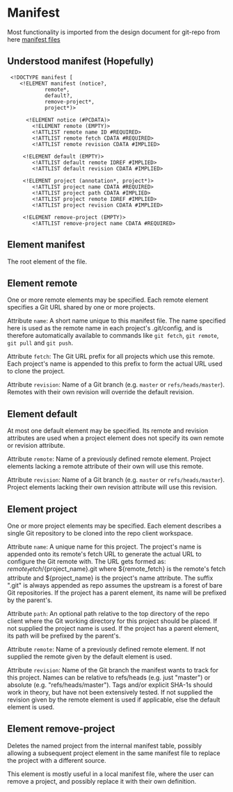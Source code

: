 # Manifest

Most functionality is imported from the design document for git-repo from here
[manifest files](https://android.googlesource.com/tools/repo/+/v1.12.20/docs/manifest-format.txt)

Understood manifest (Hopefully)
-------------------------------

	 <!DOCTYPE manifest [
		<!ELEMENT manifest (notice?,
				remote*,
				default?,
				remove-project*,
				project*)>

		  <!ELEMENT notice (#PCDATA)>
			<!ELEMENT remote (EMPTY)>
			<!ATTLIST remote name ID #REQUIRED>
			<!ATTLIST remote fetch CDATA #REQUIRED>
			<!ATTLIST remote revision CDATA #IMPLIED>

		 <!ELEMENT default (EMPTY)>
			<!ATTLIST default remote IDREF #IMPLIED>
			<!ATTLIST default revision CDATA #IMPLIED>

		 <!ELEMENT project (annotation*, project*)>
			<!ATTLIST project name CDATA #REQUIRED>
			<!ATTLIST project path CDATA #IMPLIED>
			<!ATTLIST project remote IDREF #IMPLIED>
			<!ATTLIST project revision CDATA #IMPLIED>

		 <!ELEMENT remove-project (EMPTY)>
			<!ATTLIST remove-project name CDATA #REQUIRED>

Element manifest
----------------

The root element of the file.

Element remote
--------------
One or more remote elements may be specified. Each remote element
specifies a Git URL shared by one or more projects.

Attribute `name`: A short name unique to this manifest file. The
name specified here is used as the remote name in each project's
.git/config, and is therefore automatically available to commands
like `git fetch`, `git remote`, `git pull` and `git push`.

Attribute `fetch`: The Git URL prefix for all projects which use
this remote. Each project's name is appended to this prefix to
form the actual URL used to clone the project.

Attribute `revision`: Name of a Git branch (e.g. `master` or
`refs/heads/master`). Remotes with their own revision will override
the default revision.

Element default
---------------
At most one default element may be specified. Its remote and
revision attributes are used when a project element does not
specify its own remote or revision attribute.

Attribute `remote`: Name of a previously defined remote element.
Project elements lacking a remote attribute of their own will use
this remote.

Attribute `revision`: Name of a Git branch (e.g. `master` or
`refs/heads/master`). Project elements lacking their own
revision attribute will use this revision.

Element project
---------------
One or more project elements may be specified. Each element
describes a single Git repository to be cloned into the repo
client workspace.

Attribute `name`: A unique name for this project. The project's
name is appended onto its remote's fetch URL to generate the actual
URL to configure the Git remote with. The URL gets formed as:
${remote_fetch}/${project_name}.git
where ${remote_fetch} is the remote's fetch attribute and
${project_name} is the project's name attribute. The suffix ".git"
is always appended as repo assumes the upstream is a forest of
bare Git repositories. If the project has a parent element, its
name will be prefixed by the parent's.

Attribute `path`: An optional path relative to the top directory
of the repo client where the Git working directory for this project
should be placed. If not supplied the project name is used.
If the project has a parent element, its path will be prefixed
by the parent's.

Attribute `remote`: Name of a previously defined remote element.
If not supplied the remote given by the default element is used.

Attribute `revision`: Name of the Git branch the manifest wants
to track for this project. Names can be relative to refs/heads
(e.g. just "master") or absolute (e.g. "refs/heads/master").
Tags and/or explicit SHA-1s should work in theory, but have not
been extensively tested. If not supplied the revision given by
the remote element is used if applicable, else the default
element is used.

Element remove-project
----------------------
Deletes the named project from the internal manifest table, possibly
allowing a subsequent project element in the same manifest file to
replace the project with a different source.

This element is mostly useful in a local manifest file, where
the user can remove a project, and possibly replace it with their
own definition.

